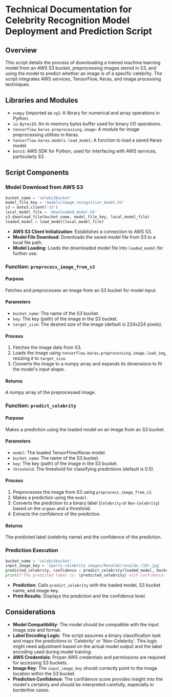 # Technical Documentation for Celebrity Recognition Model Deployment and Prediction Script

## Overview
This script details the process of downloading a trained machine learning model from an AWS S3 bucket, preprocessing images stored in S3, and using the model to predict whether an image is of a specific celebrity. The script integrates AWS services, TensorFlow, Keras, and image processing techniques.

## Libraries and Modules
- `numpy` (imported as `np`): A library for numerical and array operations in Python.
- `io.BytesIO`: An in-memory bytes buffer used for binary I/O operations.
- `tensorflow.keras.preprocessing.image`: A module for image preprocessing utilities in Keras.
- `tensorflow.keras.models.load_model`: A function to load a saved Keras model.
- `boto3`: AWS SDK for Python, used for interfacing with AWS services, particularly S3.

## Script Components

### Model Download from AWS S3
```python
bucket_name = 'celebs3bucket'
model_file_key = 'models/image_recognition_model.h5'
s3 = boto3.client('s3')
local_model_file = 'downloaded_model.h5'
s3.download_file(bucket_name, model_file_key, local_model_file)
loaded_model = load_model(local_model_file)
```
- **AWS S3 Client Initialization**: Establishes a connection to AWS S3.
- **Model File Download**: Downloads the saved model file from S3 to a local file path.
- **Model Loading**: Loads the downloaded model file into `loaded_model` for further use.

### Function: `preprocess_image_from_s3`
#### Purpose
Fetches and preprocesses an image from an S3 bucket for model input.

#### Parameters
- `bucket_name`: The name of the S3 bucket.
- `key`: The key (path) of the image in the S3 bucket.
- `target_size`: The desired size of the image (default is 224x224 pixels).

#### Process
1. Fetches the image data from S3.
2. Loads the image using `tensorflow.keras.preprocessing.image.load_img`, resizing it to `target_size`.
3. Converts the image to a numpy array and expands its dimensions to fit the model's input shape.

#### Returns
A numpy array of the preprocessed image.

### Function: `predict_celebrity`
#### Purpose
Makes a prediction using the loaded model on an image from an S3 bucket.

#### Parameters
- `model`: The loaded TensorFlow/Keras model.
- `bucket_name`: The name of the S3 bucket.
- `key`: The key (path) of the image in the S3 bucket.
- `threshold`: The threshold for classifying predictions (default is 0.5).

#### Process
1. Preprocesses the image from S3 using `preprocess_image_from_s3`.
2. Makes a prediction using the `model`.
3. Converts the prediction to a binary label (`Celebrity` or `Non-Celebrity`) based on the `argmax` and a threshold.
4. Extracts the confidence of the prediction.

#### Returns
The predicted label (celebrity name) and the confidence of the prediction.

### Prediction Execution
```python
bucket_name = 'celebs3bucket'
input_image_key = 'Sports-celebrity images/Ronaldo/ronaldo_(18).jpg'
predicted_celebrity, confidence = predict_celebrity(loaded_model, bucket_name, input_image_key)
print(f"The predicted label is: {predicted_celebrity} with confidence: {confidence}")
```
- **Prediction**: Calls `predict_celebrity` with the loaded model, S3 bucket name, and image key.
- **Print Results**: Displays the prediction and the confidence level.

## Considerations
- **Model Compatibility**: The model should be compatible with the input image size and format.
- **Label Encoding Logic**: The script assumes a binary classification task and maps the predictions to 'Celebrity' or 'Non-Celebrity'. This logic might need adjustment based on the actual model output and the label encoding used during model training.
- **AWS Credentials**: Proper AWS credentials and permissions are required for accessing S3 buckets.
- **Image Key**: The `input_image_key` should correctly point to the image location within the S3 bucket.
- **Prediction Confidence**: The confidence score provides insight into the model's certainty and should be interpreted carefully, especially in borderline cases.


